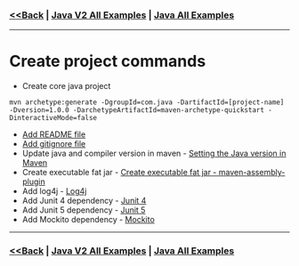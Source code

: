 ### [<<Back](../README.md) | [Java V2 All Examples](https://github.com/avinashbabudonthu/java/blob/master/java-v2/README.md) | [Java All Examples](https://github.com/avinashbabudonthu/java/blob/master/README.md)
------
# Create project commands
* Create core java project
```
mvn archetype:generate -DgroupId=com.java -DartifactId=[project-name] -Dversion=1.0.0 -DarchetypeArtifactId=maven-archetype-quickstart -DinteractiveMode=false
```
* [Add README file](../../../README-template.md)
* [Add gitignore file](../../../.gitignore) 
* Update java and compiler version in maven - [Setting the Java version in Maven](maven-java-version.md)
* Create executable fat jar - [Create executable fat jar - maven-assembly-plugin](fat-jar.md)
* Add log4j - [Log4j](../../log4j)
* Add Junit 4 dependency - [Junit 4](../../junit-4/files/dependencies.md)
* Add Junit 5 dependency - [Junit 5](../../junit-5/files/dependencies.md)
* Add Mockito dependency - [Mockito](../../mockito/files/dependencies.md)
------
### [<<Back](../README.md) | [Java V2 All Examples](https://github.com/avinashbabudonthu/java/blob/master/java-v2/README.md) | [Java All Examples](https://github.com/avinashbabudonthu/java/blob/master/README.md)